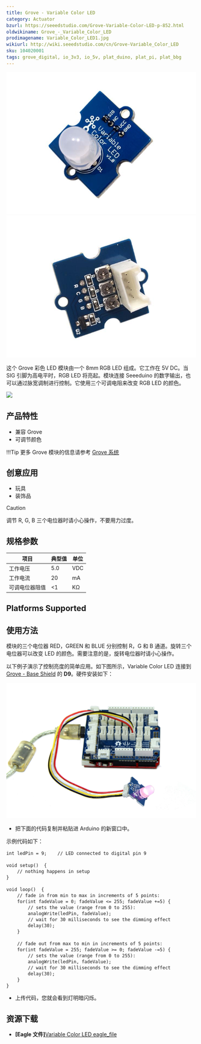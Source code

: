 ```yaml
---
title: Grove - Variable Color LED
category: Actuator
bzurl: https://seeedstudio.com/Grove-Variable-Color-LED-p-852.html
oldwikiname: Grove_-_Variable_Color_LED
prodimagename: Variable_Color_LED1.jpg
wikiurl: http://wiki.seeedstudio.com/cn/Grove-Variable_Color_LED
sku: 104020001
tags: grove_digital, io_3v3, io_5v, plat_duino, plat_pi, plat_bbg
---
```


![](https://raw.githubusercontent.com/SeeedDocument/Grove-Variable_Color_LED/master/img/Variable_Color_LED1.jpg) ![](https://raw.githubusercontent.com/SeeedDocument/Grove-Variable_Color_LED/master/img/Variable_Color_LED_01.jpg)

这个 Grove 彩色 LED 模块由一个 8mm RGB LED 组成。它工作在 5V DC。当 SIG 引脚为高电平时，RGB LED 将亮起。模块连接 Seeeduino 的数字输出，也可以通过脉宽调制进行控制。它使用三个可调电阻来改变 RGB LED 的颜色。

[![](https://github.com/SeeedDocument/wiki_chinese/raw/master/docs/images/click_to_buy.PNG)](https://item.taobao.com/item.htm?spm=a1z10.3-c.w4002-11172317909.14.678527e0sq5Y7Z&id=45507366183)


产品特性
--------

-   兼容 Grove
-   可调节颜色

!!!Tip
    更多 Grove 模块的信息请参考 [Grove 系统](http://wiki.seeedstudio.com/cn/Grove_System/)

创意应用
-----------------

-   玩具
-   装饰品

<div class="admonition danger">
<p class="admonition-title">Caution</p>
调节 R, G, B 三个电位器时请小心操作，不要用力过度。
</div>

规格参数
-------------

| 项目              | 典型值 | 单位 |
|-------------------|---------|------|
| 工作电压   | 5.0     | VDC  |
| 工作电流   | 20      | mA   |
| 可调电位器阻值 | &lt;1   | KΩ   |

Platforms Supported
-------------------

使用方法
-----

模块的三个电位器 RED，GREEN 和 BLUE 分别控制 R，G 和 B 通道。旋转三个电位器可以改变 LED 的颜色。需要注意的是，旋转电位器时请小心操作。


以下例子演示了控制亮度的简单应用。如下图所示，Variable Color LED 连接到 [Grove - Base Shield](https://item.taobao.com/item.htm?spm=a1z10.5-c.w4002-11172345288.22.1a292a359KD7HU&id=520233320144) 的 **D9**。硬件安装如下：

![](https://raw.githubusercontent.com/SeeedDocument/Grove-Variable_Color_LED/master/img/Grove-Variable_Color_LED.jpg)

-   把下面的代码复制并粘贴进 Arduino 的新窗口中。

示例代码如下：

```
int ledPin = 9;    // LED connected to digital pin 9

void setup()  {
    // nothing happens in setup
}

void loop()  {
    // fade in from min to max in increments of 5 points:
    for(int fadeValue = 0; fadeValue <= 255; fadeValue +=5) {
        // sets the value (range from 0 to 255):
        analogWrite(ledPin, fadeValue);
        // wait for 30 milliseconds to see the dimming effect
        delay(30);
    }

    // fade out from max to min in increments of 5 points:
    for(int fadeValue = 255; fadeValue >= 0; fadeValue -=5) {
        // sets the value (range from 0 to 255):
        analogWrite(ledPin, fadeValue);
        // wait for 30 milliseconds to see the dimming effect
        delay(30);
    }
}
```
-   上传代码，您就会看到灯明暗闪烁。


资源下载
---------

-   **[Eagle 文件]**[Variable Color LED eagle_file](https://raw.githubusercontent.com/SeeedDocument/Grove-Variable_Color_LED/master/res/Variable_Color_LED_eagle_file.zip)


<!-- This Markdown file was created from http://www.seeedstudio.com/wiki/Grove_-_Variable_Color_LED -->
